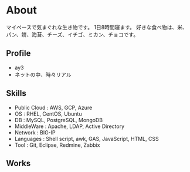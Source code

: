 # About
マイペースで気まぐれな生き物です。
1日8時間寝ます。
好きな食べ物は、米、パン、餅、海苔、チーズ、イチゴ、ミカン、チョコです。

## Profile
- ay3
- ネットの中、時々リアル

## Skills
- Public Cloud : AWS, GCP, Azure
- OS : RHEL, CentOS, Ubuntu
- DB : MySQL, PostgreSQL, MongoDB
- MiddleWare : Apache, LDAP, Active Directory
- Network : BIG-IP
- Languages : Shell script, awk, GAS, JavaScript, HTML, CSS
- Tool : Git,  Eclipse, Redmine, Zabbix

## Works
